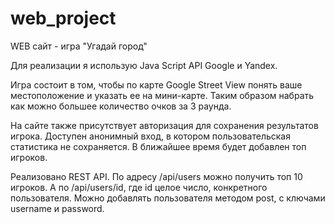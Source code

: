 # web_project

WEB сайт - игра "Угадай город"

Для реализации я использую Java Script API Google и Yandex.

Игра состоит в том, чтобы по карте Google Street View понять ваше местоположение и указать ее на мини-карте.
Таким образом набрать как можно большее количество очков за 3 раунда.

На сайте также присутствует авторизация для сохранения результатов игрока. Доступен анонимный вход, в котором пользовательская статистика не сохраняется.
В ближайшее время будет добавлен топ игроков.

Реализовано REST API. По адресу /api/users можно получить топ 10 игроков. А по /api/users/id, где id целое число, конкретного пользователя.
Можно добавлять пользователя методом post, с ключами username и password.
